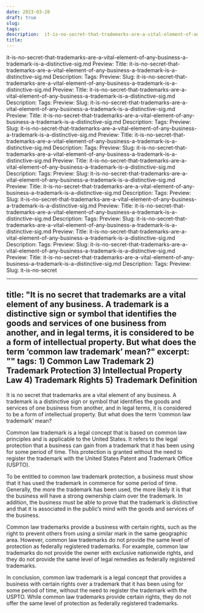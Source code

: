 ```yaml
---
date: 2023-03-28
draft: true
slug: 
tags: 
description:  it-is-no-secret-that-trademarks-are-a-vital-element-of-any-business-a-trademark-is-a-distinctive-sig.md
title: 
---
```

it-is-no-secret-that-trademarks-are-a-vital-element-of-any-business-a-trademark-is-a-distinctive-sig.md
Preview:
Title: it-is-no-secret-that-trademarks-are-a-vital-element-of-any-business-a-trademark-is-a-distinctive-sig.md
Description:
Tags:
Preview:
Slug: it-is-no-secret-that-trademarks-are-a-vital-element-of-any-business-a-trademark-is-a-distinctive-sig.md
Preview:
Title: it-is-no-secret-that-trademarks-are-a-vital-element-of-any-business-a-trademark-is-a-distinctive-sig.md
Description:
Tags:
Preview:
Slug: it-is-no-secret-that-trademarks-are-a-vital-element-of-any-business-a-trademark-is-a-distinctive-sig.md
Preview:
Title: it-is-no-secret-that-trademarks-are-a-vital-element-of-any-business-a-trademark-is-a-distinctive-sig.md
Description:
Tags:
Preview:
Slug: it-is-no-secret-that-trademarks-are-a-vital-element-of-any-business-a-trademark-is-a-distinctive-sig.md
Preview:
Title: it-is-no-secret-that-trademarks-are-a-vital-element-of-any-business-a-trademark-is-a-distinctive-sig.md
Description:
Tags:
Preview:
Slug: it-is-no-secret-that-trademarks-are-a-vital-element-of-any-business-a-trademark-is-a-distinctive-sig.md
Preview:
Title: it-is-no-secret-that-trademarks-are-a-vital-element-of-any-business-a-trademark-is-a-distinctive-sig.md
Description:
Tags:
Preview:
Slug: it-is-no-secret-that-trademarks-are-a-vital-element-of-any-business-a-trademark-is-a-distinctive-sig.md
Preview:
Title: it-is-no-secret-that-trademarks-are-a-vital-element-of-any-business-a-trademark-is-a-distinctive-sig.md
Description:
Tags:
Preview:
Slug: it-is-no-secret-that-trademarks-are-a-vital-element-of-any-business-a-trademark-is-a-distinctive-sig.md
Preview:
Title: it-is-no-secret-that-trademarks-are-a-vital-element-of-any-business-a-trademark-is-a-distinctive-sig.md
Description:
Tags:
Preview:
Slug: it-is-no-secret-that-trademarks-are-a-vital-element-of-any-business-a-trademark-is-a-distinctive-sig.md
Preview:
Title: it-is-no-secret-that-trademarks-are-a-vital-element-of-any-business-a-trademark-is-a-distinctive-sig.md
Description:
Tags:
Preview:
Slug: it-is-no-secret-that-trademarks-are-a-vital-element-of-any-business-a-trademark-is-a-distinctive-sig.md
Preview:
Title: it-is-no-secret-that-trademarks-are-a-vital-element-of-any-business-a-trademark-is-a-distinctive-sig.md
Description:
Tags:
Preview:
Slug: it-is-no-secret

---
title: "It is no secret that trademarks are a vital element of any business. A trademark is a distinctive sign or symbol that identifies the goods and services of one business from another, and in legal terms, it is considered to be a form of intellectual property. But what does the term ‘common law trademark’ mean?"
excerpt: ""
tags: 1) Common Law Trademark
2) Trademark Protection
3) Intellectual Property Law
4) Trademark Rights
5) Trademark Definition
---

It is no secret that trademarks are a vital element of any business. A trademark is a distinctive sign or symbol that identifies the goods and services of one business from another, and in legal terms, it is considered to be a form of intellectual property. But what does the term ‘common law trademark’ mean?

Common law trademark is a legal concept that is based on common law principles and is applicable to the United States. It refers to the legal protection that a business can gain from a trademark that it has been using for some period of time. This protection is granted without the need to register the trademark with the United States Patent and Trademark Office (USPTO).

To be entitled to common law trademark protection, a business must show that it has used the trademark in commerce for some period of time. Generally, the more the trademark has been used, the more likely it is that the business will have a strong ownership claim over the trademark. In addition, the business must be able to prove that the trademark is distinctive and that it is associated in the public’s mind with the goods and services of the business.

Common law trademarks provide a business with certain rights, such as the right to prevent others from using a similar mark in the same geographic area. However, common law trademarks do not provide the same level of protection as federally registered trademarks. For example, common law trademarks do not provide the owner with exclusive nationwide rights, and they do not provide the same level of legal remedies as federally registered trademarks.

In conclusion, common law trademark is a legal concept that provides a business with certain rights over a trademark that it has been using for some period of time, without the need to register the trademark with the USPTO. While common law trademarks provide certain rights, they do not offer the same level of protection as federally registered trademarks.